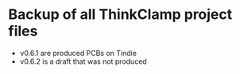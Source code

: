 # Backup of all ThinkClamp project files

- v0.6.1 are produced PCBs on Tindie
- v0.6.2 is a draft that was not produced
